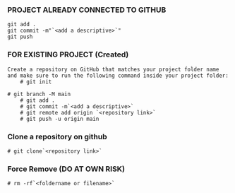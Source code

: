### PROJECT ALREADY CONNECTED TO GITHUB

    git add .
    git commit -m"`<add a descriptive>`"
    git push

### FOR EXISTING PROJECT (Created)

    Create a repository on GitHub that matches your project folder name and make sure to run the following command inside your project folder:
    	# git init

    # git branch -M main
        # git add .
        # git commit -m`<add a descriptive>`
        # git remote add origin `<repository link>`
        # git push -u origin main

### Clone a repository on github

    # git clone`<repository link>`

### Force Remove (DO AT OWN RISK)

    # rm -rf`<foldername or filename>`

